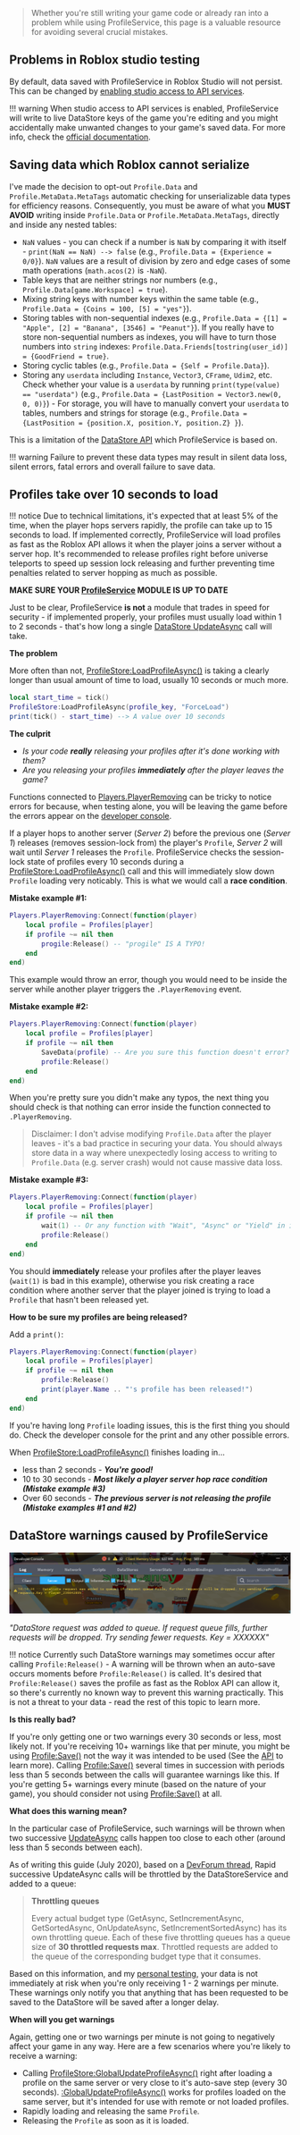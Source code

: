 > Whether you're still writing your game code or already ran into a problem while using ProfileService, this page is a valuable resource for avoiding several crucial mistakes.

## Problems in Roblox studio testing

By default, data saved with ProfileService in Roblox Studio will not persist. This can be changed by [enabling studio access to API services](https://developer.roblox.com/en-us/articles/Data-store#using-data-stores-in-studio).

!!! warning
    When studio access to API services is enabled, ProfileService will write to live DataStore keys of the game you're editing and you might accidentally make unwanted changes to your game's saved data. For more info, check the [official documentation](https://developer.roblox.com/en-us/articles/Data-store#using-data-stores-in-studio).

## Saving data which Roblox cannot serialize

I've made the decision to opt-out `Profile.Data` and `Profile.MetaData.MetaTags` automatic checking
for unserializable data types for efficiency reasons. Consequently, you must be aware of what you
**MUST AVOID** writing inside `Profile.Data` or `Profile.MetaData.MetaTags`, directly and inside any nested tables:

- `NaN` values - you can check if a number is `NaN` by comparing it with itself - `print(NaN == NaN) --> false` (e.g., `Profile.Data = {Experience = 0/0}`). `NaN` values are a result of division by zero and edge cases of some math operations (`math.acos(2)` is `-NaN`).
- Table keys that are neither strings nor numbers (e.g., `Profile.Data[game.Workspace] = true`).
- Mixing string keys with number keys within the same table (e.g., `Profile.Data = {Coins = 100, [5] = "yes"}`).
- Storing tables with non-sequential indexes (e.g., `Profile.Data = {[1] = "Apple", [2] = "Banana", [3546] = "Peanut"}`). If you really have to store non-sequential numbers as indexes, you will have to turn those numbers into `string` indexes: `Profile.Data.Friends[tostring(user_id)] = {GoodFriend = true}`.
- Storing cyclic tables (e.g., `Profile.Data = {Self = Profile.Data}`).
- Storing any `userdata` including `Instance`, `Vector3`, `CFrame`, `Udim2`, etc. Check whether your value is a `userdata` by running `print(type(value) == "userdata")` (e.g., `Profile.Data = {LastPosition = Vector3.new(0, 0, 0)}`) - For storage, you will have to manually convert your `userdata` to tables, numbers and strings for storage (e.g., `Profile.Data = {LastPosition = {position.X, position.Y, position.Z} }`).

This is a limitation of the [DataStore API](https://developer.roblox.com/en-us/articles/Datastore-Errors) which ProfileService is based on.

!!! warning
    Failure to prevent these data types may result in silent data loss, silent errors, fatal errors and overall failure to save data.

## Profiles take over 10 seconds to load

!!! notice
        Due to technical limitations, it's expected that at least 5% of the time, when the player hops servers rapidly, the profile
        can take up to 15 seconds to load. If implemented correctly, ProfileService will load profiles as fast as the Roblox API allows
        it when the player joins a server without a server hop. It's recommended to release profiles right before universe teleports
        to speed up session lock releasing and further preventing time penalties related to server hopping as much as possible.

**MAKE SURE YOUR [ProfileService](/ProfileService/tutorial/settingup/) MODULE IS UP TO DATE**

Just to be clear, ProfileService **is not** a module that trades in speed for security - if implemented properly, your profiles must usually load within 1 to 2 seconds - that's how long a single [DataStore UpdateAsync](https://developer.roblox.com/en-us/api-reference/function/GlobalDataStore/UpdateAsync) call will take.

**The problem**

More often than not, [ProfileStore:LoadProfileAsync()](/ProfileService/api/#profilestoreloadprofileasync) is taking a clearly longer than usual amount of time to load, usually 10 seconds or much more.

```lua
local start_time = tick()
ProfileStore:LoadProfileAsync(profile_key, "ForceLoad")
print(tick() - start_time) --> A value over 10 seconds
```

**The culprit**

 - *Is your code __really__ releasing your profiles after it's done working with them?*
 - *Are you releasing your profiles __immediately__ after the player leaves the game?*

Functions connected to [Players.PlayerRemoving](https://developer.roblox.com/en-us/api-reference/event/Players/PlayerRemoving)
can be tricky to notice errors for because, when testing alone, you will be leaving the game before the errors appear on the
[developer console](https://developer.roblox.com/en-us/articles/Developer-Console).

If a player hops to another server (*Server 2*) before the previous one (*Server 1*) releases (removes session-lock from) the player's `Profile`,
*Server 2* will wait until *Server 1* releases the `Profile`. ProfileService checks the session-lock state of profiles every 10 seconds during a [ProfileStore:LoadProfileAsync()](/ProfileService/api/#profilestoreloadprofileasync) call and this will immediately slow down `Profile` loading very noticably. This is what we would call a **race condition**.

**Mistake example #1:**
```lua
Players.PlayerRemoving:Connect(function(player)
    local profile = Profiles[player]
    if profile ~= nil then
        progile:Release() -- "progile" IS A TYPO!
    end
end)
```
This example would throw an error, though you would need to be inside the server while another player triggers the `.PlayerRemoving` event.

**Mistake example #2:**
```lua
Players.PlayerRemoving:Connect(function(player)
    local profile = Profiles[player]
    if profile ~= nil then
        SaveData(profile) -- Are you sure this function doesn't error?
        profile:Release()
    end
end)
```
When you're pretty sure you didn't make any typos, the next thing you should check is that nothing can error inside the function connected to `.PlayerRemoving`.  
> Disclaimer: I don't advise modifying `Profile.Data` after the player leaves - it's a bad practice in securing your data. You should always store data in a way where unexpectedly losing access to writing to `Profile.Data` (e.g. server crash) would not cause massive data loss.

**Mistake example #3:**
```lua
Players.PlayerRemoving:Connect(function(player)
    local profile = Profiles[player]
    if profile ~= nil then
        wait(1) -- Or any function with "Wait", "Async" or "Yield" in its name
        profile:Release()
    end
end)
```
You should **immediately** release your profiles after the player leaves (`wait(1)` is bad in this example), otherwise you risk creating a race condition where another server that the player joined is trying to load a `Profile` that hasn't been released yet.

**How to be sure my profiles are being released?**  

Add a `print()`:
```lua
Players.PlayerRemoving:Connect(function(player)
    local profile = Profiles[player]
    if profile ~= nil then
        profile:Release()
        print(player.Name .. "'s profile has been released!")
    end
end)
```
If you're having long `Profile` loading issues, this is the first thing you should do. Check the developer console for the print and any other possible errors.

When [ProfileStore:LoadProfileAsync()](/ProfileService/api/#profilestoreloadprofileasync) finishes loading in\.\.\.

 - less than 2 seconds - ***You're good!***
 - 10 to 30 seconds - ***Most likely a player server hop race condition (Mistake example #3)***
 - Over 60 seconds - ***The previous server is not releasing the profile (Mistake examples #1 and #2)***


## DataStore warnings caused by ProfileService

![DataStore warning example screenshot](images/DataStoreWarning.png)

_"DataStore request was added to queue. If request queue fills, further requests will be dropped.
Try sending fewer requests. Key = XXXXXX"_

!!! notice
        Currently such DataStore warnings may sometimes occur after calling `Profile:Release()` - A warning will be thrown when
        an auto-save occurs moments before `Profile:Release()` is called. It's desired that `Profile:Release()` saves the
        profile as fast as the Roblox API can allow it, so there's currently no known way to prevent this warning practically.
        This is not a threat to your data - read the rest of this topic to learn more.

**Is this really bad?**

If you're only getting one or two warnings every 30 seconds or less, most likely not. If you're receiving 10+ warnings like that per minute, you might be using [Profile:Save()](/ProfileService/api/#profilesave) not the way it was intended to be used (See the [API](/ProfileService/api/#profilesave) to learn more). Calling [Profile:Save()](/ProfileService/api/#profilesave) several times in succession with periods less than 5 seconds between the calls will guarantee warnings like this. If you're getting 5+ warnings every minute (based on the nature of your game), you should consider not using [Profile:Save()](/ProfileService/api/#profilesave) at all.

**What does this warning mean?**

In the particular case of ProfileService, such warnings will be thrown when two successive [UpdateAsync](https://developer.roblox.com/en-us/api-reference/function/GlobalDataStore/UpdateAsync) calls happen too close to each other (around less than 5 seconds between each).

As of writing this guide (July 2020), based on a [DevForum thread](https://devforum.roblox.com/t/details-on-datastoreservice-for-advanced-developers/175804), Rapid successive UpdateAsync calls will be throttled by the DataStoreService and added to a queue:

> **Throttling queues**
>
> Every actual budget type (GetAsync, SetIncrementAsync, GetSortedAsync, OnUpdateAsync, SetIncrementSortedAsync) has its own throttling queue. Each of these five throttling queues has a queue size of **30 throttled requests max**. Throttled requests are added to the queue of the corresponding budget type that it consumes.

Based on this information, and my [personal testing](https://github.com/MadStudioRoblox/ProfileService/blob/master/ProfileTest.lua), your data is not immediately at risk when you're only receiving 1 - 2 warnings per minute. These warnings only notify you that anything that has been requested to be saved to the DataStore will be saved after a longer delay.

**When will you get warnings**

Again, getting one or two warnings per minute is not going to negatively affect your game in any way. Here are a few scenarios where you're likely to receive a warning:

 - Calling [ProfileStore:GlobalUpdateProfileAsync()](/ProfileService/api/#profilestoreglobalupdateprofileasync) right after loading a profile on the same server or very close to it's auto-save step (every 30 seconds). [:GlobalUpdateProfileAsync()](/ProfileService/api/#profilestoreglobalupdateprofileasync) works for profiles loaded on the same server, but it's intended for use with remote or not loaded profiles.
 - Rapidly loading and releasing the same `Profile`.
 - Releasing the `Profile` as soon as it is loaded.